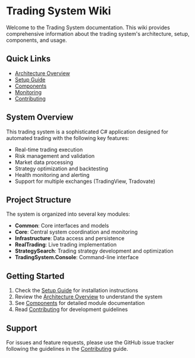 # Trading System Wiki

Welcome to the Trading System documentation. This wiki provides comprehensive information about the trading system's architecture, setup, components, and usage.

## Quick Links

- [Architecture Overview](Architecture)
- [Setup Guide](Setup)
- [Components](Components)
- [Monitoring](Monitoring)
- [Contributing](Contributing)

## System Overview

This trading system is a sophisticated C# application designed for automated trading with the following key features:

- Real-time trading execution
- Risk management and validation
- Market data processing
- Strategy optimization and backtesting
- Health monitoring and alerting
- Support for multiple exchanges (TradingView, Tradovate)

## Project Structure

The system is organized into several key modules:

- **Common**: Core interfaces and models
- **Core**: Central system coordination and monitoring
- **Infrastructure**: Data access and persistence
- **RealTrading**: Live trading implementation
- **StrategySearch**: Trading strategy development and optimization
- **TradingSystem.Console**: Command-line interface

## Getting Started

1. Check the [Setup Guide](Setup) for installation instructions
2. Review the [Architecture Overview](Architecture) to understand the system
3. See [Components](Components) for detailed module documentation
4. Read [Contributing](Contributing) for development guidelines

## Support

For issues and feature requests, please use the GitHub issue tracker following the guidelines in the [Contributing](Contributing) guide.
